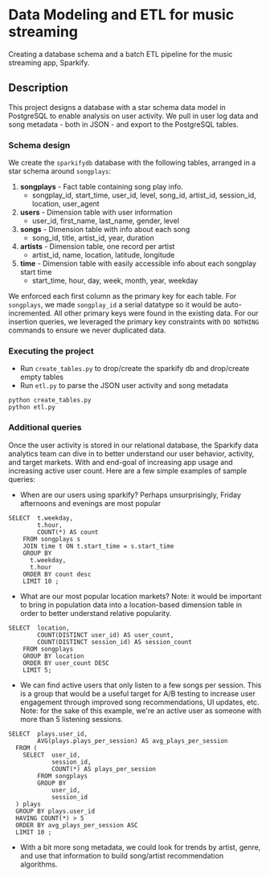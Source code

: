# Data Modeling and ETL for music streaming

Creating a database schema and a batch ETL pipeline for the music streaming app, Sparkify.

## Description

This project designs a database with a star schema data model in PostgreSQL to enable analysis on user activity. We pull in user log data and song metadata - both in JSON - and export to the PostgreSQL tables.

### Schema design

We create the `sparkifydb` database with the following tables, arranged in a star schema around `songplays`:

1. **songplays** - Fact table containing song play info. 
    - songplay_id, start_time, user_id, level, song_id, artist_id, session_id, location, user_agent
2. **users** - Dimension table with user information
    - user_id, first_name, last_name, gender, level
3. **songs** - Dimension table with info about each song
    - song_id, title, artist_id, year, duration
4. **artists** - Dimension table, one record per artist
    - artist_id, name, location, latitude, longitude
5. **time** - Dimension table with easily accessible info about each songplay start time
    - start_time, hour, day, week, month, year, weekday

We enforced each first column as the primary key for each table. For `songplays`, we made `songplay_id` a serial datatype so it would be auto-incremented. All other primary keys were found in the existing data. For our insertion queries, we leveraged the primary key constraints with `DO NOTHING` commands to ensure we never duplicated data.

### Executing the project

* Run `create_tables.py` to drop/create the sparkify db and drop/create empty tables
* Run `etl.py` to parse the JSON user activity and song metadata

```
python create_tables.py
python etl.py
```

### Additional queries

Once the user activity is stored in our relational database, the Sparkify data analytics team can dive in to better understand our user behavior, activity, and target markets. With and end-goal of increasing app usage and increasing active user count. Here are a few simple examples of sample queries:

* When are our users using sparkify? Perhaps unsurprisingly, Friday afternoons and evenings are most popular
```
SELECT  t.weekday,
        t.hour,
        COUNT(*) AS count
    FROM songplays s 
    JOIN time t ON t.start_time = s.start_time 
    GROUP BY
      t.weekday, 
      t.hour 
    ORDER BY count desc 
    LIMIT 10 ;
```

* What are our most popular location markets? Note: it would be important to bring in population data into a location-based dimension table in order to better understand relative popularity.
```
SELECT  location, 
        COUNT(DISTINCT user_id) AS user_count, 
        COUNT(DISTINCT session_id) AS session_count 
    FROM songplays 
    GROUP BY location
    ORDER BY user_count DESC 
    LIMIT 5;
```

* We can find active users that only listen to a few songs per session. This is a group that would be a useful target for A/B testing to increase user engagement through improved song recommendations, UI updates, etc. Note: for the sake of this example, we're an active user as someone with more than 5 listening sessions. 
```
SELECT  plays.user_id, 
        AVG(plays.plays_per_session) AS avg_plays_per_session
  FROM (
    SELECT  user_id, 
            session_id, 
            COUNT(*) AS plays_per_session 
        FROM songplays 
        GROUP BY
            user_id, 
            session_id
  ) plays 
  GROUP BY plays.user_id 
  HAVING COUNT(*) > 5
  ORDER BY avg_plays_per_session ASC
  LIMIT 10 ;
```

* With a bit more song metadata, we could look for trends by artist, genre, and use that information to build song/artist recommendation algorithms.
